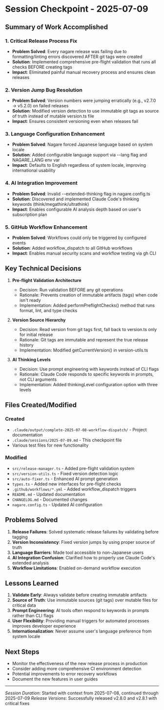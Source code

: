 # Session Checkpoint - 2025-07-09

## Summary of Work Accomplished

### 1. Critical Release Process Fix

- **Problem Solved**: Every nagare release was failing due to formatting/linting errors discovered AFTER git tags were
  created
- **Solution**: Implemented comprehensive pre-flight validation that runs all checks BEFORE creating tags
- **Impact**: Eliminated painful manual recovery process and ensures clean releases

### 2. Version Jump Bug Resolution

- **Problem Solved**: Version numbers were jumping erratically (e.g., v2.7.0 → v5.2.0) on failed releases
- **Solution**: Modified version detection to use immutable git tags as source of truth instead of mutable version.ts
  file
- **Impact**: Ensures consistent versioning even when releases fail

### 3. Language Configuration Enhancement

- **Problem Solved**: Nagare forced Japanese language based on system locale
- **Solution**: Added configurable language support via --lang flag and NAGARE_LANG env var
- **Impact**: Defaults to English regardless of system locale, improving international usability

### 4. AI Integration Improvement

- **Problem Solved**: Invalid --extended-thinking flag in nagare.config.ts
- **Solution**: Discovered and implemented Claude Code's thinking keywords (think/megathink/ultrathink)
- **Impact**: Enables configurable AI analysis depth based on user's subscription plan

### 5. GitHub Workflow Enhancement

- **Problem Solved**: Workflows could only be triggered by configured events
- **Solution**: Added workflow_dispatch to all GitHub workflows
- **Impact**: Enables manual security scans and workflow testing via gh CLI

## Key Technical Decisions

1. **Pre-flight Validation Architecture**
   - Decision: Run validation BEFORE any git operations
   - Rationale: Prevents creation of immutable artifacts (tags) when code isn't ready
   - Implementation: Added performPreflightChecks() method that runs format, lint, and type checks

2. **Version Source Hierarchy**
   - Decision: Read version from git tags first, fall back to version.ts only for initial release
   - Rationale: Git tags are immutable and represent the true release history
   - Implementation: Modified getCurrentVersion() in version-utils.ts

3. **AI Thinking Levels**
   - Decision: Use prompt engineering with keywords instead of CLI flags
   - Rationale: Claude Code responds to specific keywords in prompts, not CLI arguments
   - Implementation: Added thinkingLevel configuration option with three levels

## Files Created/Modified

### Created

- `.claude/output/complete-2025-07-08-workflow-dispatch/` - Project documentation
- `.claude/sessions/2025-07-09.md` - This checkpoint file
- Various test files for new functionality

### Modified

- `src/release-manager.ts` - Added pre-flight validation system
- `src/version-utils.ts` - Fixed version detection logic
- `src/auto-fixer.ts` - Enhanced AI prompt generation
- `types.ts` - Added new interfaces for pre-flight checks
- `.github/workflows/*.yml` - Added workflow_dispatch triggers
- `README.md` - Updated documentation
- `CHANGELOG.md` - Documented changes
- `nagare.config.ts` - Updated AI configuration

## Problems Solved

1. **Release Failures**: Solved systematic release failures by validating before tagging
2. **Version Inconsistency**: Fixed version jumps by using proper source of truth
3. **Language Barriers**: Made tool accessible to non-Japanese users
4. **AI Integration Confusion**: Clarified how to properly use Claude Code's extended analysis
5. **Workflow Limitations**: Enabled on-demand workflow execution

## Lessons Learned

1. **Validate Early**: Always validate before creating immutable artifacts
2. **Source of Truth**: Use immutable sources (git tags) over mutable files for critical data
3. **Prompt Engineering**: AI tools often respond to keywords in prompts rather than CLI flags
4. **User Flexibility**: Providing manual triggers for automated processes improves developer experience
5. **Internationalization**: Never assume user's language preference from system locale

## Next Steps

- Monitor the effectiveness of the new release process in production
- Consider adding more comprehensive CI environment detection
- Potential improvements to error recovery workflows
- Document the new features in user guides

---

_Session Duration_: Started with context from 2025-07-08, continued through 2025-07-09 _Release Versions_: Successfully
released v2.8.0 and v2.8.1 with critical fixes
